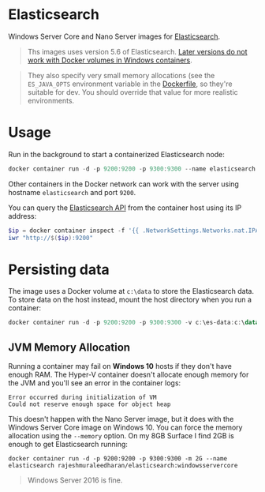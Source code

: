 # Elasticsearch

Windows Server Core and Nano Server images for [Elasticsearch](http://elastic.co).

> Ths images uses version 5.6 of Elasticsearch. [Later versions do not work with Docker volumes in Windows containers](https://github.com/elastic/elasticsearch/issues/28590). 

> They also specify very small memory allocations (see the `ES_JAVA_OPTS` environment variable in the [Dockerfile](./nanoserver/sac2016/Dockerfile), so they're suitable for dev. You should override that value for more realistic environments.

# Usage

Run in the background to start a containerized Elasticsearch node:

```PowerShell
docker container run -d -p 9200:9200 -p 9300:9300 --name elasticsearch rajeshmuraleedharan/elasticsearch:nanoserver
```
Other containers in the Docker network can work with the server using hostname `elasticsearch` and port `9200`.

You can query the [Elasticsearch API](https://www.elastic.co/guide/en/elasticsearch/reference/current/_cluster_health.html) from the container host using its IP address:

```PowerShell
$ip = docker container inspect -f '{{ .NetworkSettings.Networks.nat.IPAddress }}' elasticsearch
iwr "http://$($ip):9200"
```

# Persisting data

The image uses a Docker volume at `c:\data` to store the Elasticsearch data. To store data on the host instead, mount the host directory when you run a container:

```PowerShell
docker container run -d -p 9200:9200 -p 9300:9300 -v c:\es-data:c:\data --name elasticsearch rajeshmuraleedharan/elasticsearch:nanoserver
```

## JVM Memory Allocation

Running a container may fail on **Windows 10** hosts if they don't have enough RAM. The Hyper-V container doesn't allocate enough memory for the JVM and you'll see an error in the container logs:

```
Error occurred during initialization of VM
Could not reserve enough space for object heap
```

This doesn't happen with the Nano Server image, but it does with the Windows Server Core image on Windows 10. You can force the memory allocation using the `--memory` option. On my 8GB Surface I find 2GB is enough to get Elasticsearch running:

```
docker container run -d -p 9200:9200 -p 9300:9300 -m 2G --name elasticsearch rajeshmuraleedharan/elasticsearch:windowsservercore
```

> Windows Server 2016 is fine.
